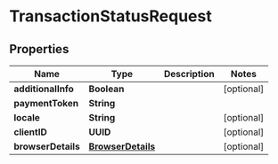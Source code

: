 

# TransactionStatusRequest


## Properties

| Name | Type | Description | Notes |
|------------ | ------------- | ------------- | -------------|
|**additionalInfo** | **Boolean** |  |  [optional] |
|**paymentToken** | **String** |  |  |
|**locale** | **String** |  |  [optional] |
|**clientID** | **UUID** |  |  [optional] |
|**browserDetails** | [**BrowserDetails**](BrowserDetails.md) |  |  [optional] |



